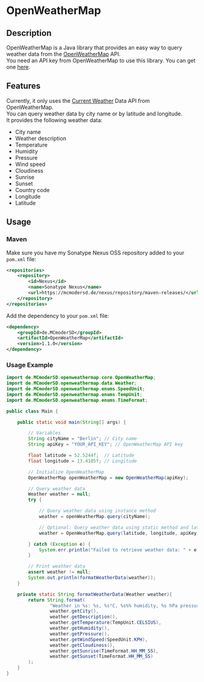 # OpenWeatherMap

## Description
OpenWeatherMap is a Java library that provides an easy way to query weather data from the [OpenWeatherMap](https://openweathermap.org/) API. <br>
You need an API key from OpenWeatherMap to use this library. You can get one [here](https://home.openweathermap.org/users/sign_up).

## Features
Currently, it only uses the [Current Weather](https://openweathermap.org/current) Data API from OpenWeatherMap. <br>
You can query weather data by city name or by latitude and longitude. <br>
It provides the following weather data: 
- City name
- Weather description
- Temperature
- Humidity
- Pressure
- Wind speed
- Cloudiness
- Sunrise
- Sunset
- Country code
- Longitude
- Latitude

## Usage

### Maven
Make sure you have my Sonatype Nexus OSS repository added to your `pom.xml` file:
```xml
<repositories>
    <repository>
        <id>Nexus</id>
        <name>Sonatype Nexus</name>
        <url>https://mcmodersd.de/nexus/repository/maven-releases/</url>
    </repository>
</repositories>
```
Add the dependency to your `pom.xml` file:
```xml
<dependency>
    <groupId>de.MCmoderSD</groupId>
    <artifactId>OpenWeatherMap</artifactId>
    <version>1.1.0</version>
</dependency>
```

### Usage Example
```java
import de.MCmoderSD.openweathermap.core.OpenWeatherMap;
import de.MCmoderSD.openweathermap.data.Weather;
import de.MCmoderSD.openweathermap.enums.SpeedUnit;
import de.MCmoderSD.openweathermap.enums.TempUnit;
import de.MCmoderSD.openweathermap.enums.TimeFormat;

public class Main {

    public static void main(String[] args) {

        // Variables
        String cityName = "Berlin"; // City name
        String apiKey = "YOUR_API_KEY"; // OpenWeatherMap API key

        float latitude = 52.5244f;  // Latitude
        float longitude = 13.4105f; // Longitude

        // Initialize OpenWeatherMap
        OpenWeatherMap openWeatherMap = new OpenWeatherMap(apiKey);

        // Query weather data
        Weather weather = null;
        try {

            // Query weather data using instance method
            weather = openWeatherMap.query(cityName);

            // Optional: Query weather data using static method and latitude/longitude
            weather = OpenWeatherMap.query(latitude, longitude, apiKey);

        } catch (Exception e) {
            System.err.println("Failed to retrieve weather data: " + e.getMessage());
        }

        // Print weather data
        assert weather != null;
        System.out.println(formatWeatherData(weather));
    }

    private static String formatWeatherData(Weather weather){
        return String.format(
                "Weather in %s: %s, %s°C, %s%% humidity, %s hPa pressure, %s km/h wind speed, %s%% cloudiness, sunrise at %s, sunset at %s",
                weather.getCity(),
                weather.getDescription(),
                weather.getTemperature(TempUnit.CELSIUS),
                weather.getHumidity(),
                weather.getPressure(),
                weather.getWindSpeed(SpeedUnit.KPH),
                weather.getCloudiness(),
                weather.getSunrise(TimeFormat.HH_MM_SS),
                weather.getSunset(TimeFormat.HH_MM_SS)
        );
    }
}
```
